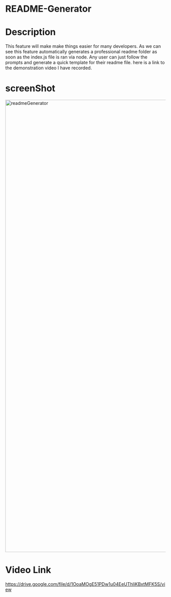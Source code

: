 # README-Generator

# Description
This feature will make make things easier for many developers.
As we can see this feature automatically generates a professional readme folder as soon as the index.js file is ran via node.
Any user can just follow the prompts and generate a quick template for their readme file.
here is a link to the demonstration video I have recorded.

# screenShot
<img width="1422" alt="readmeGenerator" src="https://user-images.githubusercontent.com/64440230/136470640-f6fdf0cb-7bba-418c-b9ab-efe5e152e0cf.png">


# Video Link
https://drive.google.com/file/d/1OoaMOgE51PDw1u04EeUThliKBxtMFK5S/view
